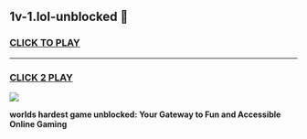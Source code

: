 
## 1v-1.lol-unblocked 👋
<h3>
<a href="https://premium.freeplayer.one?title=1v-1.lol-unblocked&ref=14F">CLICK TO PLAY</a></h3>
<hr>

<h3>
<a href="https://premium.freeplayer.one?title=1v-1.lol-unblocked&ref=14F">CLICK 2 PLAY</a>
  
</h3>

<a href="https://premium.freeplayer.one?title=1v-1.lol-unblocked&ref=12F/"><img src="https://clearcache.store/games.png"></a>


**worlds hardest game unblocked: Your Gateway to Fun and Accessible Online Gaming**
